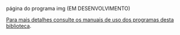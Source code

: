 página do programa img (EM DESENVOLVIMENTO)

[Para mais detalhes consulte os manuais de uso dos programas desta biblioteca](https://github.com/Dirack/Shellinclude/blob/master/manuais).